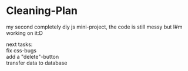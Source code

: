 # Cleaning-Plan
my second completely diy js mini-project, the code is still messy but I#m working on it:D

next tasks:</br>
fix css-bugs </br>
add a "delete"-button</br>
transfer data to database

